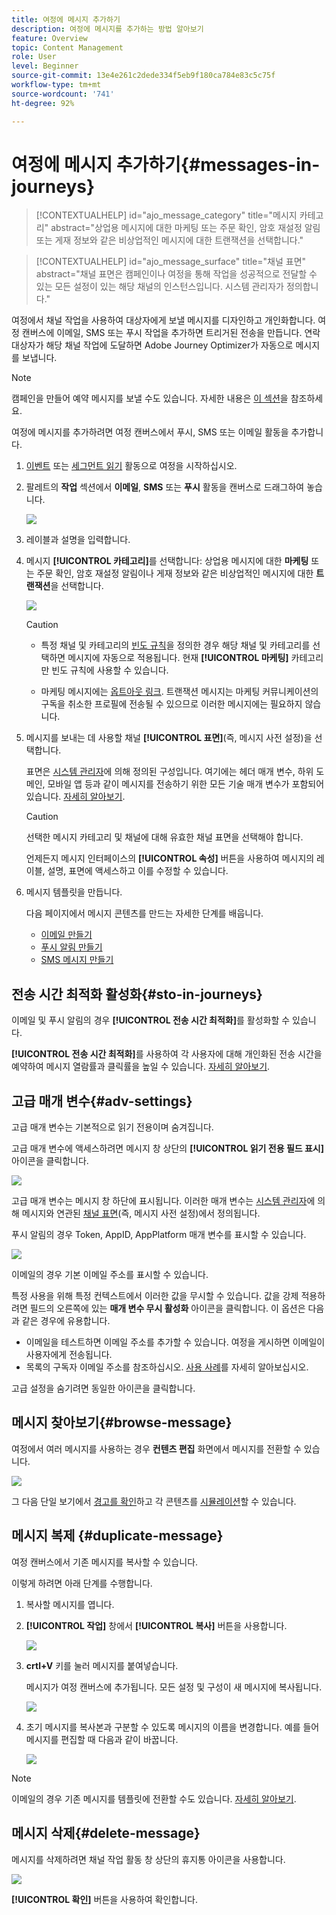 ```yaml
---
title: 여정에 메시지 추가하기
description: 여정에 메시지를 추가하는 방법 알아보기
feature: Overview
topic: Content Management
role: User
level: Beginner
source-git-commit: 13e4e261c2dede334f5eb9f180ca784e83c5c75f
workflow-type: tm+mt
source-wordcount: '741'
ht-degree: 92%

---
```



# 여정에 메시지 추가하기{#messages-in-journeys}

>[!CONTEXTUALHELP]
>id="ajo_message_category"
>title="메시지 카테고리"
>abstract="상업용 메시지에 대한 마케팅 또는 주문 확인, 암호 재설정 알림 또는 게재 정보와 같은 비상업적인 메시지에 대한 트랜잭션을 선택합니다."

>[!CONTEXTUALHELP]
>id="ajo_message_surface"
>title="채널 표면"
>abstract="채널 표면은 캠페인이나 여정을 통해 작업을 성공적으로 전달할 수 있는 모든 설정이 있는 해당 채널의 인스턴스입니다. 시스템 관리자가 정의합니다."

여정에서 채널 작업을 사용하여 대상자에게 보낼 메시지를 디자인하고 개인화합니다. 여정 캔버스에 이메일, SMS 또는 푸시 작업을 추가하면 트리거된 전송을 만듭니다. 연락 대상자가 해당 채널 작업에 도달하면 Adobe Journey Optimizer가 자동으로 메시지를 보냅니다.


>[!NOTE]
>캠페인을 만들어 예약 메시지를 보낼 수도 있습니다. 자세한 내용은 [이 섹션](../campaigns/get-started-with-campaigns.md)을 참조하세요.


여정에 메시지를 추가하려면 여정 캔버스에서 푸시, SMS 또는 이메일 활동을 추가합니다.

1. [이벤트](../building-journeys/general-events.md) 또는 [세그먼트 읽기](../building-journeys/read-segment.md) 활동으로 여정을 시작하십시오.

1. 팔레트의 **작업** 섹션에서 **이메일**, **SMS** 또는 **푸시** 활동을 캔버스로 드래그하여 놓습니다.

   ![](assets/add-a-message.png)

1. 레이블과 설명을 입력합니다.

1. 메시지 **[!UICONTROL 카테고리]**&#x200B;를 선택합니다: 상업용 메시지에 대한 **마케팅** 또는 주문 확인, 암호 재설정 알림이나 게재 정보와 같은 비상업적인 메시지에 대한 **트랜잭션**&#x200B;을 선택합니다.

   ![](assets/inline-message-category.png)

   >[!CAUTION]
   >
   >* 특정 채널 및 카테고리의 [빈도 규칙](../configuration/frequency-rules.md)을 정의한 경우 해당 채널 및 카테고리를 선택하면 메시지에 자동으로 적용됩니다. 현재 **[!UICONTROL 마케팅]** 카테고리만 빈도 규칙에 사용할 수 있습니다.
   >
   >* 마케팅 메시지에는 [옵트아웃 링크](../messages/consent.md#opt-out-management). 트랜잭션 메시지는 마케팅 커뮤니케이션의 구독을 취소한 프로필에 전송될 수 있으므로 이러한 메시지에는 필요하지 않습니다.


1. 메시지를 보내는 데 사용할 채널 **[!UICONTROL 표면]**(즉, 메시지 사전 설정)을 선택합니다.

   표면은 [시스템 관리자](../start/path/administrator.md)에 의해 정의된 구성입니다. 여기에는 헤더 매개 변수, 하위 도메인, 모바일 앱 등과 같이 메시지를 전송하기 위한 모든 기술 매개 변수가 포함되어 있습니다. [자세히 알아보기](../configuration/channel-surfaces.md).

   >[!CAUTION]
   >
   >선택한 메시지 카테고리 및 채널에 대해 유효한 채널 표면을 선택해야 합니다.

   언제든지 메시지 인터페이스의 **[!UICONTROL 속성]** 버튼을 사용하여 메시지의 레이블, 설명, 표면에 액세스하고 이를 수정할 수 있습니다.

1. 메시지 템플릿을 만듭니다.

   다음 페이지에서 메시지 콘텐츠를 만드는 자세한 단계를 배웁니다.

   * [이메일 만들기](create-email.md)
   * [푸시 알림 만들기](create-push.md)
   * [SMS 메시지 만들기](create-sms.md)

## 전송 시간 최적화 활성화{#sto-in-journeys}

이메일 및 푸시 알림의 경우 **[!UICONTROL 전송 시간 최적화]**&#x200B;를 활성화할 수 있습니다.

**[!UICONTROL 전송 시간 최적화]**&#x200B;를 사용하여 각 사용자에 대해 개인화된 전송 시간을 예약하여 메시지 열람률과 클릭률을 높일 수 있습니다. [자세히 알아보기](../messages/send-time-optimization.md).

## 고급 매개 변수{#adv-settings}

고급 매개 변수는 기본적으로 읽기 전용이며 숨겨집니다.

고급 매개 변수에 액세스하려면 메시지 창 상단의 **[!UICONTROL 읽기 전용 필드 표시]** 아이콘을 클릭합니다.

![](assets/show-read-only.png)

고급 매개 변수는 메시지 창 하단에 표시됩니다. 이러한 매개 변수는 [시스템 관리자](../start/path/administrator.md)에 의해 메시지와 연관된 [채널 표면](../configuration/channel-surfaces.md)(즉, 메시지 사전 설정)에서 정의됩니다.

푸시 알림의 경우 Token, AppID, AppPlatform 매개 변수를 표시할 수 있습니다.

![](assets/push-adv-parameters.png)

이메일의 경우 기본 이메일 주소를 표시할 수 있습니다.

특정 사용을 위해 특정 컨텍스트에서 이러한 값을 무시할 수 있습니다. 값을 강제 적용하려면 필드의 오른쪽에 있는 **매개 변수 무시 활성화** 아이콘을 클릭합니다. 이 옵션은 다음과 같은 경우에 유용합니다.

* 이메일을 테스트하면 이메일 주소를 추가할 수 있습니다. 여정을 게시하면 이메일이 사용자에게 전송됩니다.
* 목록의 구독자 이메일 주소를 참조하십시오. [사용 사례](../building-journeys/message-to-subscribers-uc.md)를 자세히 알아보십시오.

고급 설정을 숨기려면 동일한 아이콘을 클릭합니다.

## 메시지 찾아보기{#browse-message}

여정에서 여러 메시지를 사용하는 경우 **컨텐츠 편집** 화면에서 메시지를 전환할 수 있습니다.

![](assets/inline-messages-multi-content.png)

그 다음 단일 보기에서 [경고를 확인](alerts.md)하고 각 콘텐츠를 [시뮬레이션](../design/preview.md)할 수 있습니다.

## 메시지 복제 {#duplicate-message}

여정 캔버스에서 기존 메시지를 복사할 수 있습니다.

이렇게 하려면 아래 단계를 수행합니다.

1. 복사할 메시지를 엽니다.

1. **[!UICONTROL 작업]** 창에서 **[!UICONTROL 복사]** 버튼을 사용합니다.

   ![](assets/message-duplicate.png)

1. **crtl+V** 키를 눌러 메시지를 붙여넣습니다.

   메시지가 여정 캔버스에 추가됩니다. 모든 설정 및 구성이 새 메시지에 복사됩니다.

   ![](assets/message-duplicated.png)

1. 초기 메시지를 복사본과 구분할 수 있도록 메시지의 이름을 변경합니다. 예를 들어 메시지를 편집할 때 다음과 같이 바꿉니다.

   ![](assets/multi-message.png)


>[!NOTE]
>
>이메일의 경우 기존 메시지를 템플릿에 전환할 수도 있습니다. [자세히 알아보기](../design/email-templates.md).

## 메시지 삭제{#delete-message}

메시지를 삭제하려면 채널 작업 활동 창 상단의 휴지통 아이콘을 사용합니다.

![](assets/delete-message.png)

**[!UICONTROL 확인]** 버튼을 사용하여 확인합니다.
